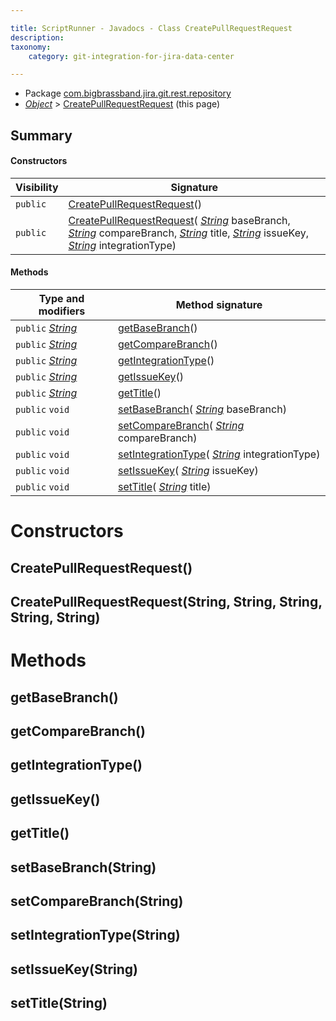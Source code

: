 ```yaml
---

title: ScriptRunner - Javadocs - Class CreatePullRequestRequest
description:
taxonomy:
    category: git-integration-for-jira-data-center

---
```


* Package [com.bigbrassband.jira.git.rest.repository](#)
*  *[Object](https://docs.oracle.com/javase/8/docs/api/java/lang/Object.html)*  \> [CreatePullRequestRequest](#) (this page)



## Summary
#### Constructors
| Visibility | Signature |
| --- | --- |
| `public` | [CreatePullRequestRequest](#createpullrequestrequest)() |
| `public` | [CreatePullRequestRequest](#createpullrequestrequeststring-string-string-string-string)( *[String](https://docs.oracle.com/javase/8/docs/api/java/lang/String.html)*  baseBranch,  *[String](https://docs.oracle.com/javase/8/docs/api/java/lang/String.html)*  compareBranch,  *[String](https://docs.oracle.com/javase/8/docs/api/java/lang/String.html)*  title,  *[String](https://docs.oracle.com/javase/8/docs/api/java/lang/String.html)*  issueKey,  *[String](https://docs.oracle.com/javase/8/docs/api/java/lang/String.html)*  integrationType) |

#### Methods
| Type and modifiers | Method signature |
| --- | --- |
| `public`  *[String](https://docs.oracle.com/javase/8/docs/api/java/lang/String.html)*  | [getBaseBranch](#getbasebranch)() |
| `public`  *[String](https://docs.oracle.com/javase/8/docs/api/java/lang/String.html)*  | [getCompareBranch](#getcomparebranch)() |
| `public`  *[String](https://docs.oracle.com/javase/8/docs/api/java/lang/String.html)*  | [getIntegrationType](#getintegrationtype)() |
| `public`  *[String](https://docs.oracle.com/javase/8/docs/api/java/lang/String.html)*  | [getIssueKey](#getissuekey)() |
| `public`  *[String](https://docs.oracle.com/javase/8/docs/api/java/lang/String.html)*  | [getTitle](#gettitle)() |
| `public` `void` | [setBaseBranch](#setbasebranchstring)( *[String](https://docs.oracle.com/javase/8/docs/api/java/lang/String.html)*  baseBranch) |
| `public` `void` | [setCompareBranch](#setcomparebranchstring)( *[String](https://docs.oracle.com/javase/8/docs/api/java/lang/String.html)*  compareBranch) |
| `public` `void` | [setIntegrationType](#setintegrationtypestring)( *[String](https://docs.oracle.com/javase/8/docs/api/java/lang/String.html)*  integrationType) |
| `public` `void` | [setIssueKey](#setissuekeystring)( *[String](https://docs.oracle.com/javase/8/docs/api/java/lang/String.html)*  issueKey) |
| `public` `void` | [setTitle](#settitlestring)( *[String](https://docs.oracle.com/javase/8/docs/api/java/lang/String.html)*  title) |



# Constructors
## CreatePullRequestRequest()




## CreatePullRequestRequest(String, String, String, String, String)





# Methods
## getBaseBranch()




## getCompareBranch()




## getIntegrationType()




## getIssueKey()




## getTitle()




## setBaseBranch(String)




## setCompareBranch(String)




## setIntegrationType(String)




## setIssueKey(String)




## setTitle(String)





